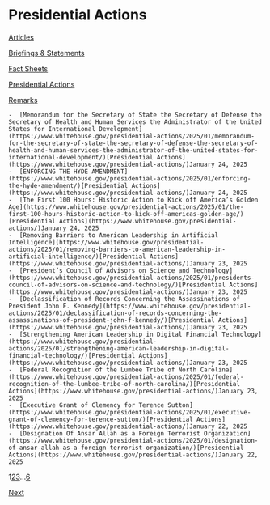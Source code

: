 # 					Presidential Actions				

[Articles](/articles/)

[Briefings &amp; Statements](/briefings-statements/)

[Fact Sheets](/fact-sheets/)

[Presidential Actions](/presidential-actions/)

[Remarks](/remarks/)

    -  [Memorandum for the Secretary of State the Secretary of Defense the Secretary of Health and Human Services the Administrator of the United States for International Development](https://www.whitehouse.gov/presidential-actions/2025/01/memorandum-for-the-secretary-of-state-the-secretary-of-defense-the-secretary-of-health-and-human-services-the-administrator-of-the-united-states-for-international-development/)[Presidential Actions](https://www.whitehouse.gov/presidential-actions/)January 24, 2025 
    -  [ENFORCING THE HYDE AMENDMENT](https://www.whitehouse.gov/presidential-actions/2025/01/enforcing-the-hyde-amendment/)[Presidential Actions](https://www.whitehouse.gov/presidential-actions/)January 24, 2025 
    -  [The First 100 Hours: Historic Action to Kick off America’s Golden Age](https://www.whitehouse.gov/presidential-actions/2025/01/the-first-100-hours-historic-action-to-kick-off-americas-golden-age/)[Presidential Actions](https://www.whitehouse.gov/presidential-actions/)January 24, 2025 
    -  [Removing Barriers to American Leadership in Artificial Intelligence](https://www.whitehouse.gov/presidential-actions/2025/01/removing-barriers-to-american-leadership-in-artificial-intelligence/)[Presidential Actions](https://www.whitehouse.gov/presidential-actions/)January 23, 2025 
    -  [President’s Council of Advisors on Science and Technology](https://www.whitehouse.gov/presidential-actions/2025/01/presidents-council-of-advisors-on-science-and-technology/)[Presidential Actions](https://www.whitehouse.gov/presidential-actions/)January 23, 2025 
    -  [Declassification of Records Concerning the Assassinations of President John F. Kennedy](https://www.whitehouse.gov/presidential-actions/2025/01/declassification-of-records-concerning-the-assassinations-of-president-john-f-kennedy/)[Presidential Actions](https://www.whitehouse.gov/presidential-actions/)January 23, 2025 
    -  [Strengthening American Leadership in Digital Financial Technology](https://www.whitehouse.gov/presidential-actions/2025/01/strengthening-american-leadership-in-digital-financial-technology/)[Presidential Actions](https://www.whitehouse.gov/presidential-actions/)January 23, 2025 
    -  [Federal Recognition of the Lumbee Tribe of North Carolina](https://www.whitehouse.gov/presidential-actions/2025/01/federal-recognition-of-the-lumbee-tribe-of-north-carolina/)[Presidential Actions](https://www.whitehouse.gov/presidential-actions/)January 23, 2025 
    -  [Executive Grant of Clemency for Terence Sutton](https://www.whitehouse.gov/presidential-actions/2025/01/executive-grant-of-clemency-for-terence-sutton/)[Presidential Actions](https://www.whitehouse.gov/presidential-actions/)January 22, 2025 
    -  [Designation Of Ansar Allah as a Foreign Terrorist Organization](https://www.whitehouse.gov/presidential-actions/2025/01/designation-of-ansar-allah-as-a-foreign-terrorist-organization/)[Presidential Actions](https://www.whitehouse.gov/presidential-actions/)January 22, 2025 

1[2](https://www.whitehouse.gov/presidential-actions/page/2/)[3](https://www.whitehouse.gov/presidential-actions/page/3/)…[6](https://www.whitehouse.gov/presidential-actions/page/6/)

[Next](https://www.whitehouse.gov/presidential-actions/page/2/)
